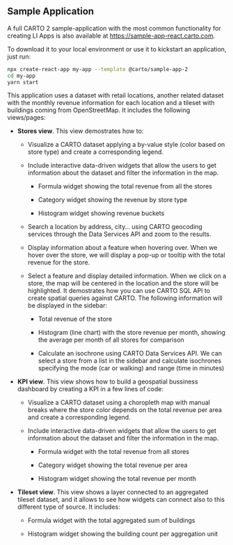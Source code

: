 ## Sample Application

A full CARTO 2 sample-application with the most common functionality for creating LI Apps is also available at https://sample-app-react.carto.com.

To download it to your local environment or use it to kickstart an application, just run:

```bash
npx create-react-app my-app --template @carto/sample-app-2
cd my-app
yarn start
```

This application uses a dataset with retail locations, another related dataset with the monthly revenue information for each location and a tileset with buildings coming from OpenStreetMap. It includes the following views/pages:

- **Stores view**. This view demostrates how to:
  
  - Visualize a CARTO dataset applying a by-value style (color based on store type) and create a corresponding legend.

  - Include interactive data-driven widgets that allow the users to get information about the dataset and filter the information in the map.
  
    - Formula widget showing the total revenue from all the stores
  
    - Category widget showing the revenue by store type
  
    - Histogram widget showing revenue buckets
  
  - Search a location by address, city… using CARTO geocoding services through the Data Services API and zoom to the results.
  
  - Display information about a feature when hovering over. When we hover over the store, we will display a pop-up or tooltip with the total revenue for the store.
  
  - Select a feature and display detailed information. When we click on a store, the map will be centered in the location and the store will be highlighted. It demostrates how you can use CARTO SQL API to create spatial queries against CARTO. The following information will be displayed in the sidebar:
  
    - Total revenue of the store
  
    - Histogram (line chart) with the store revenue per month, showing the average per month of all stores for comparison
  
    - Calculate an isochrone using CARTO Data Services API. We can select a store from a list in the sidebar and calculate isochrones specifying the mode (car or walking) and range (time in minutes)

- **KPI view**. This view shows how to build a geospatial bussiness dashboard by creating a KPI in a few lines of code:
  - Visualize a CARTO dataset using a choropleth map with manual breaks where the store color depends on the total revenue per area and create a corresponding legend.
  
  - Include interactive data-driven widgets that allow the users to get information about the dataset and filter the information in the map.
    
    - Formula widget with the total revenue from all stores
    
    - Category widget showing the total revenue per area
    
    - Histogram widget showing the total revenue per month

- **Tileset view**. This view shows a layer connected to an aggregated tileset dataset, and it allows to see how widgets can connect also to this different type of source. It includes:
    
    - Formula widget with the total aggregated sum of buildings

    - Histogram widget showing the building count per aggregation unit